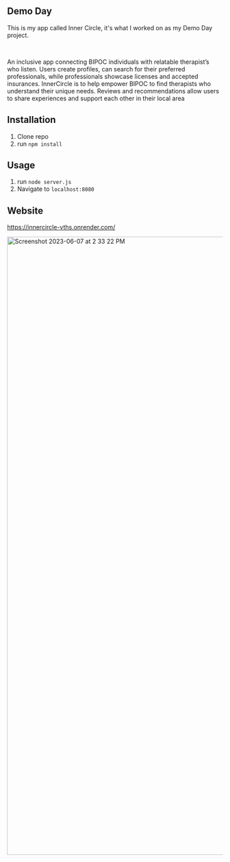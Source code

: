 ## Demo Day

<p>This is my app called Inner Circle, it's what I worked on as my Demo Day project.</p>
<br>
<p>An inclusive app connecting BIPOC individuals with relatable therapist’s who listen. Users create profiles, can search for their preferred professionals, while professionals showcase licenses and accepted insurances. InnerCircle is to help empower BIPOC to find therapists who understand their unique needs. Reviews and recommendations allow users to share experiences and support each other in their local area
</p>

## Installation

1. Clone repo
2. run `npm install`

## Usage

1. run `node server.js`
2. Navigate to `localhost:8080`

## Website

https://innercircle-vths.onrender.com/

<img width="1440" alt="Screenshot 2023-06-07 at 2 33 22 PM" src="https://github.com/Jada-Cherie/Demoday-InnerCircle/assets/124817011/bfca6182-0b94-48ae-a9fd-783776beb061">


